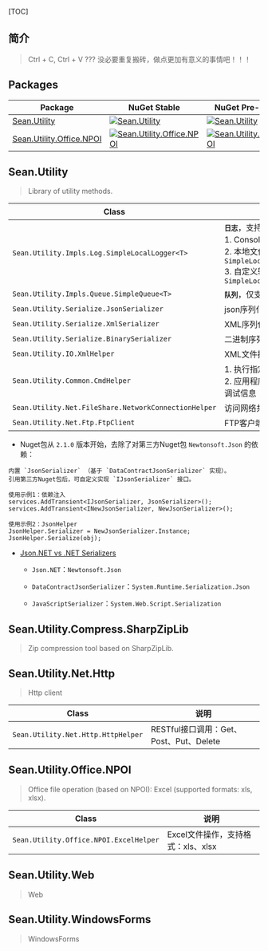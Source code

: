 [TOC]

## 简介

> Ctrl + C, Ctrl + V ??? 没必要重复搬砖，做点更加有意义的事情吧！！！

## Packages

| Package                                                                              | NuGet Stable                                                                                                                                         | NuGet Pre-release                                                                                                                                       | Downloads                                                                                                                                             |
| ------------------------------------------------------------------------------------ | ---------------------------------------------------------------------------------------------------------------------------------------------------- | ------------------------------------------------------------------------------------------------------------------------------------------------------- | ----------------------------------------------------------------------------------------------------------------------------------------------------- |
| [Sean.Utility](https://www.nuget.org/packages/Sean.Utility/)                         | [![Sean.Utility](https://img.shields.io/nuget/v/Sean.Utility.svg)](https://www.nuget.org/packages/Sean.Utility/)                                     | [![Sean.Utility](https://img.shields.io/nuget/vpre/Sean.Utility.svg)](https://www.nuget.org/packages/Sean.Utility/)                                     | [![Sean.Utility](https://img.shields.io/nuget/dt/Sean.Utility.svg)](https://www.nuget.org/packages/Sean.Utility/)                                     |
| [Sean.Utility.Office.NPOI](https://www.nuget.org/packages/Sean.Utility.Office.NPOI/) | [![Sean.Utility.Office.NPOI](https://img.shields.io/nuget/v/Sean.Utility.Office.NPOI.svg)](https://www.nuget.org/packages/Sean.Utility.Office.NPOI/) | [![Sean.Utility.Office.NPOI](https://img.shields.io/nuget/vpre/Sean.Utility.Office.NPOI.svg)](https://www.nuget.org/packages/Sean.Utility.Office.NPOI/) | [![Sean.Utility.Office.NPOI](https://img.shields.io/nuget/dt/Sean.Utility.Office.NPOI.svg)](https://www.nuget.org/packages/Sean.Utility.Office.NPOI/) |

## Sean.Utility

> Library of utility methods.

| Class                                                | 说明                                                                                                                                      |
| ---------------------------------------------------- | --------------------------------------------------------------------------------------------------------------------------------------- |
| `Sean.Utility.Impls.Log.SimpleLocalLogger<T>`        | **`日志`**，支持输出格式：<br>1. Console：控制台输出<br>2. 本地文件：`SimpleLocalLoggerBase.LogFilePath`<br>3. 自定义输出：`SimpleLocalLoggerBase.CustomOutputLog` |
| `Sean.Utility.Impls.Queue.SimpleQueue<T>`            | **`队列`**，仅支持本地队列，无中间件                                                                                                                   |
| `Sean.Utility.Serialize.JsonSerializer`              | json序列化\反序列化                                                                                                                            |
| `Sean.Utility.Serialize.XmlSerializer`               | XML序列化\反序列化                                                                                                                             |
| `Sean.Utility.Serialize.BinarySerializer`            | 二进制序列化\反序列化                                                                                                                             |
| `Sean.Utility.IO.XmlHelper`                          | XML文件操作                                                                                                                                 |
| `Sean.Utility.Common.CmdHelper`                      | 1. 执行指定的cmd命令<br>2. 应用程序分配或附加控制台，方便输出调试信息                                                                                               |
| `Sean.Utility.Net.FileShare.NetworkConnectionHelper` | 访问网络共享文件夹（基于磁盘映射）                                                                                                                       |
| `Sean.Utility.Net.Ftp.FtpClient`                     | FTP客户端                                                                                                                                  |

- Nuget包从 `2.1.0` 版本开始，去除了对第三方Nuget包 `Newtonsoft.Json` 的依赖：

```
内置 `JsonSerializer` （基于 `DataContractJsonSerializer` 实现）。
引用第三方Nuget包后，可自定义实现 `IJsonSerializer` 接口。

使用示例1：依赖注入
services.AddTransient<IJsonSerializer, JsonSerializer>();
services.AddTransient<INewJsonSerializer, NewJsonSerializer>();

使用示例2：JsonHelper
JsonHelper.Serializer = NewJsonSerializer.Instance;
JsonHelper.Serialize(obj);
```

- [Json.NET vs .NET Serializers](https://www.newtonsoft.com/json/help/html/jsonnetvsdotnetserializers.htm)
  
  - `Json.NET`：`Newtonsoft.Json`
  
  - `DataContractJsonSerializer`：`System.Runtime.Serialization.Json`
  
  - `JavaScriptSerializer`：`System.Web.Script.Serialization`

## Sean.Utility.Compress.SharpZipLib

> Zip compression tool based on SharpZipLib.

## Sean.Utility.Net.Http

> Http client

| Class                              | 说明                              |
| ---------------------------------- | ------------------------------- |
| `Sean.Utility.Net.Http.HttpHelper` | RESTful接口调用：Get、Post、Put、Delete |

## Sean.Utility.Office.NPOI

> Office file operation (based on NPOI): Excel (supported formats: xls, xlsx).

| Class                                  | 说明                      |
| -------------------------------------- | ----------------------- |
| `Sean.Utility.Office.NPOI.ExcelHelper` | Excel文件操作，支持格式：xls、xlsx |

## Sean.Utility.Web

> Web

## Sean.Utility.WindowsForms

> WindowsForms
